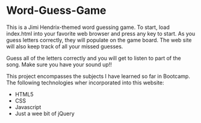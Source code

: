 # Word-Guess-Game

This is a Jimi Hendrix-themed word guessing game.  To start, load index.html into your favorite web browser and press any key to start.  As you guess letters correctly, they will populate on the game board.  The web site will also keep track of all your missed guesses.

Guess all of the letters correctly and you will get to listen to part of the song.  Make sure you have your sound up!!

This project encompasses the subjects I have learned so far in Bootcamp.  The following technologies wher incorporated into this website:

 - HTML5
 - CSS
 - Javascript
 - Just a wee bit of jQuery